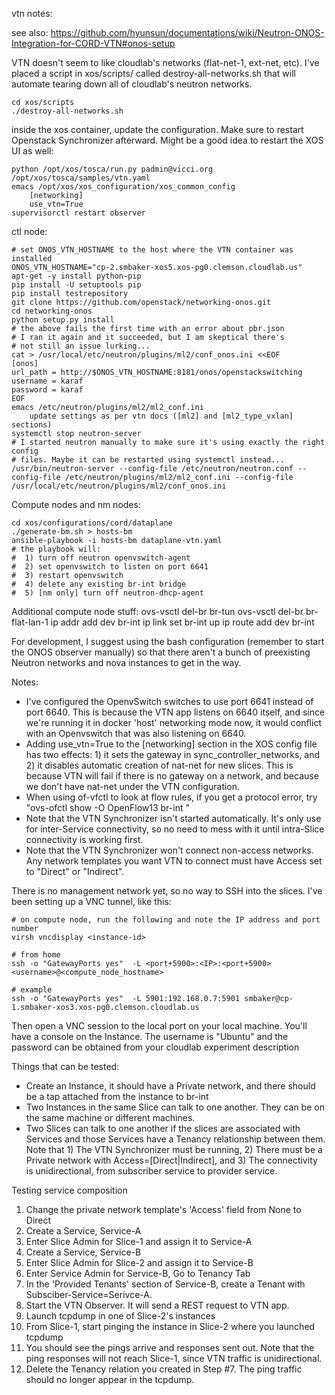 vtn notes:

see also: https://github.com/hyunsun/documentations/wiki/Neutron-ONOS-Integration-for-CORD-VTN#onos-setup

VTN doesn't seem to like cloudlab's networks (flat-net-1, ext-net, etc). I've placed a script in xos/scripts/ called destroy-all-networks.sh that will automate tearing down all of cloudlab's neutron networks.

    cd xos/scripts
    ./destroy-all-networks.sh

inside the xos container, update the configuration. Make sure to restart Openstack Synchronizer afterward. Might be a good idea to restart the XOS UI as well:

    python /opt/xos/tosca/run.py padmin@vicci.org /opt/xos/tosca/samples/vtn.yaml
    emacs /opt/xos/xos_configuration/xos_common_config
        [networking]
        use_vtn=True
    supervisorctl restart observer

ctl node:

    # set ONOS_VTN_HOSTNAME to the host where the VTN container was installed
    ONOS_VTN_HOSTNAME="cp-2.smbaker-xos5.xos-pg0.clemson.cloudlab.us"
    apt-get -y install python-pip
    pip install -U setuptools pip
    pip install testrepository
    git clone https://github.com/openstack/networking-onos.git
    cd networking-onos
    python setup.py install
    # the above fails the first time with an error about pbr.json
    # I ran it again and it succeeded, but I am skeptical there's
    # not still an issue lurking...
    cat > /usr/local/etc/neutron/plugins/ml2/conf_onos.ini <<EOF
    [onos]
    url_path = http://$ONOS_VTN_HOSTNAME:8181/onos/openstackswitching
    username = karaf
    password = karaf
    EOF
    emacs /etc/neutron/plugins/ml2/ml2_conf.ini
        update settings as per vtn docs ([ml2] and [ml2_type_vxlan] sections)
    systemctl stop neutron-server
    # I started neutron manually to make sure it's using exactly the right config
    # files. Maybe it can be restarted using systemctl instead...
    /usr/bin/neutron-server --config-file /etc/neutron/neutron.conf --config-file /etc/neutron/plugins/ml2/ml2_conf.ini --config-file /usr/local/etc/neutron/plugins/ml2/conf_onos.ini

Compute nodes and nm nodes:

    cd xos/configurations/cord/dataplane
    ./generate-bm.sh > hosts-bm
    ansible-playbook -i hosts-bm dataplane-vtn.yaml
    # the playbook will:
    #  1) turn off neutron openvswitch-agent
    #  2) set openvswitch to listen on port 6641
    #  3) restart openvswitch
    #  4) delete any existing br-int bridge
    #  5) [nm only] turn off neutron-dhcp-agent

Additional compute node stuff:
    ovs-vsctl del-br br-tun
    ovs-vsctl del-br br-flat-lan-1
    ip addr add <addr-that-was-assinged-to-flat-lan-1> dev br-int
    ip link set br-int up
    ip route add <network-that-was-assigned-to-flat-lan-1> dev br-int
    
For development, I suggest using the bash configuration (remember to start the ONOS observer manually) so that 
there aren't a bunch of preexisting Neutron networks and nova instances to get in the way. 

Notes:
* I've configured the OpenvSwitch switches to use port 6641 instead of port 6640. This is because the VTN app listens on 6640
itself, and since we're running it in docker 'host' networking mode now, it would conflict with an Openvswitch that was
also listening on 6640.
* Adding use_vtn=True to the [networking] section in the XOS config file has two effects: 1) it sets the gateway in sync_controller_networks, and 2) it disables automatic creation of nat-net for new slices. This is because VTN will fail if there is no gateway on a network, and because we don't have nat-net under the VTN configuration.
* When using of-vfctl to look at flow rules, if you get a protocol error, try "ovs-ofctl show -O OpenFlow13 br-int "
* Note that the VTN Synchronizer isn't started automatically. It's only use for inter-Service connectivity, so no need to mess with it until intra-Slice connectivity is working first. 
* Note that the VTN Synchronizer won't connect non-access networks. Any network templates you want VTN to connect must have Access set to "Direct" or "Indirect". 

There is no management network yet, so no way to SSH into the slices. I've been setting up a VNC tunnel, like this:

    # on compute node, run the following and note the IP address and port number
    virsh vncdisplay <instance-id>
    
    # from home
    ssh -o "GatewayPorts yes"  -L <port+5900>:<IP>:<port+5900> <username>@<compute_node_hostname>
    
    # example
    ssh -o "GatewayPorts yes"  -L 5901:192.168.0.7:5901 smbaker@cp-1.smbaker-xos3.xos-pg0.clemson.cloudlab.us

Then open a VNC session to the local port on your local machine. You'll have a console on the Instance. The username is "Ubuntu" and the password can be obtained from your cloudlab experiment description

Things that can be tested:

* Create an Instance, it should have a Private network, and there should be a tap attached from the instance to br-int
* Two Instances in the same Slice can talk to one another. They can be on the same machine or different machines.
* Two Slices can talk to one another if the slices are associated with Services and those Services have a Tenancy relationship between them. Note that 1) The VTN Synchronizer must be running, 2) There must be a Private network with Access=[Direct|Indirect], and 3) The connectivity is unidirectional, from subscriber service to provider service.

Testing service composition

1. Change the private network template's 'Access' field from None to Direct
2. Create a Service, Service-A
3. Enter Slice Admin for Slice-1 and assign it to Service-A
4. Create a Service, Service-B
5. Enter Slice Admin for Slice-2 and assign it to Service-B
6. Enter Service Admin for Service-B, Go to Tenancy Tab
7. In the 'Provided Tenants' section of Service-B, create a Tenant with Subsciber-Service=Serivce-A. 
8. Start the VTN Observer. It will send a REST request to VTN app.
9. Launch tcpdump in one of Slice-2's instances
10. From Slice-1, start pinging the instance in Slice-2 where you launched tcpdump
11. You should see the pings arrive and responses sent out. Note that the ping responses will not reach Slice-1, since VTN traffic is unidirectional.
12. Delete the Tenancy relation you created in Step #7. The ping traffic should no longer appear in the tcpdump.

